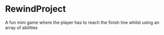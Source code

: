 # RewindProject
A fun mini game where the player has to reach the finish line whilst using an array of abilities

